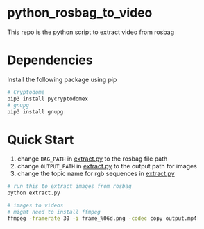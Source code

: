 # python_rosbag_to_video

This repo is the python script to extract video from rosbag

# Dependencies
Install the following package using pip
```bash
# Cryptodome
pip3 install pycryptodomex
# gnupg
pip3 install gnupg
```

# Quick Start
1) change `BAG_PATH` in [extract.py](https://github.com/surfii3z/python_rosbag_to_video/blob/ef016e24073f25b9c12b6f0d4fca59eb34891b1b/extract.py#L12) to the rosbag file path
2) change `OUTPUT_PATH` in [extract.py](https://github.com/surfii3z/python_rosbag_to_video/blob/ef016e24073f25b9c12b6f0d4fca59eb34891b1b/extract.py#L13) to the output path for images
3) change the topic name for rgb sequences in [extract.py](https://github.com/surfii3z/python_rosbag_to_video/blob/4c1a43e44918d7f48c3a0c7f66caf91f757bc016/extract.py#L21)

``` bash
# run this to extract images from rosbag
python extract.py

# images to videos
# might need to install ffmpeg
ffmpeg -framerate 30 -i frame_%06d.png -codec copy output.mp4
```

